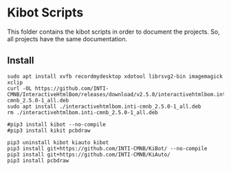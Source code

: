 # Kibot Scripts
This folder contains the kibot scripts in order to document the projects. So, all projects have the same documentation.


## Install

```
sudo apt install xvfb recordmydesktop xdotool librsvg2-bin imagemagick xclip
curl -OL https://github.com/INTI-CMNB/InteractiveHtmlBom/releases/download/v2.5.0/interactivehtmlbom.inti-cmnb_2.5.0-1_all.deb
sudo apt install ./interactivehtmlbom.inti-cmnb_2.5.0-1_all.deb
rm ./interactivehtmlbom.inti-cmnb_2.5.0-1_all.deb

#pip3 install kibot --no-compile
#pip3 install kikit pcbdraw

pip3 uninstall kibot kiauto kibot
pip3 install git+https://github.com/INTI-CMNB/KiBot/ --no-compile
pip3 install git+https://github.com/INTI-CMNB/KiAuto/ 
pip3 install pcbdraw


```